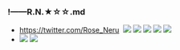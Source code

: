 ### !——R.N.★☆☆.md
- https://twitter.com/Rose_Neru
![]()
![](https://pbs.twimg.com/media/EFCa2odUwAAdq0m?format=jpg&name=4096x4096)
![](https://pbs.twimg.com/media/EEuuYVoXUAIjerS?format=jpg&name=4096x4096)
![](https://pbs.twimg.com/media/ED1xbRGVUAE3R8t?format=jpg&name=4096x4096)
![](https://pbs.twimg.com/media/EDdW6yIUwAAu2D7?format=jpg&name=4096x4096)
![](https://pbs.twimg.com/media/EDWhwQOUcAYpl3h?format=jpg&name=4096x4096)
- ![](https://pbs.twimg.com/media/EDWhw1WUYAI-WVh?format=jpg&name=4096x4096)
![](https://pbs.twimg.com/media/EC0q3lbUwAURYmF?format=jpg&name=4096x4096)
